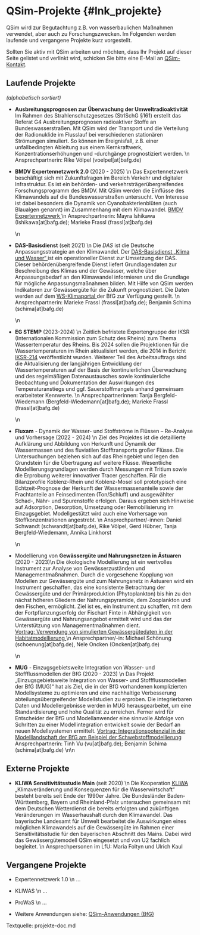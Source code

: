 QSim-Projekte {#lnk_projekte}
==============
<!-- #mf: Texte unten sind von unseren U2-Website-Texten übernommen, sie könnten
von den ProjektbearbeiterInnen noch mehr Richtung QSim angepasst werden -->
<!-- #mf: AnsprechpartnerInnen müssen z.T. noch abgeklärt/gefragt werden;
sollen z.B. ProjektleiterInnen hingeschrieben werden oder die jeweiligen 
QSim-AnwenderInnen -->

QSim wird zur Begutachtung z.B. von wasserbaulichen Maßnahmen verwendet,
aber auch zu Forschungszwecken. Im Folgenden werden laufende und 
vergangene Projekte kurz vorgestellt. 

Sollten Sie aktiv mit QSim arbeiten und möchten, dass Ihr Projekt auf dieser 
Seite gelistet und verlinkt wird, schicken Sie bitte eine E-Mail an
<a href="mailto:qsim@bafg.de">QSim-Kontakt</a>.

<!-- #mf: wolle wir, dass alle Anwendungen von QSim hier gelistet werden?
+ wollen wir die E-Mail adresse so verlinken oder geschützt schreiben, damit 
es keinen Ärger mit Spam gibt? Z.B. qsim_at_bafg.de (oder so ähnlich -->

## Laufende Projekte ##
_(alphabetisch sortiert)_

* __Ausbreitungsprognosen zur Überwachung der Umweltradioaktivität__
  Im Rahmen des Strahlenschutzgesetzes (StrlSchG §161) erstellt das Referat G4 
  Ausbreitungsprognosen radioaktiver Stoffe an Bundeswasserstraßen. Mit QSim 
  wird der Transport und die Verteilung der Radionuklide im Flusslauf bei 
  verschiedenen stationären Strömungen simuliert. So können im Ereignisfall, 
  z.B. einer unfallbedingten Ableitung aus einem Kernkraftwerk, 
  Konzentrationserhöhungen und -durchgänge prognostiziert werden. \n
  Ansprechpartnerin: Rike Völpel (voelpel[at]bafg.de)

* __BMDV Expertennetzwerk 2.0__ (2020 - 2025) \n
  Das Expertennetzwerk beschäftigt sich mit Zukunftsfragen im Bereich Verkehr
  und digitaler Infrastruktur. Es ist ein behörden- und 
  verkehrsträgerübergreifendes Forschungsprogramm des BMDV. Mit QSim werden die 
  Einflüsse des Klimawandels auf die Bundeswasserstraßen untersucht. Von 
  Interesse ist dabei besonders die Dynamik von Cyanobakterienblüten (auch
  Blaualgen genannt) im Zusammenhang mit dem Klimawandel.
  <a href="https://www.bmvi-expertennetzwerk.de/DE/Home/home_node.html"> 
  BMDV Expertennetzwerk </a>  \n 
  Ansprechpartnerin: Mayra Ishikawa (Ishikawa[at]bafg.de); 
  Marieke Frassl (frassl[at]bafg.de)
  
  \n

* __DAS-Basisdienst__ (seit 2021) \n
  Die *DAS* ist die Deutsche Anpassungsstrategie an den Klimawandel. 
  Der <a href="https://www.das-basisdienst.de/DAS-Basisdienst/DE/home/home_node.html"> 
  DAS-Basisdienst „Klima und Wasser“ </a> ist 
  ein operationeller Dienst zur Umsetzung der DAS. Dieser 
  behördenübergreifende Dienst liefert Grundlagendaten zur Beschreibung des 
  Klimas und der Gewässer, welche über Anpassungsbedarf an den Klimawandel 
  informieren und die Grundlage für mögliche Anpassungsmaßnahmen bilden. Mit 
  Hilfe von QSim werden Indikatoren zur Gewässergüte für die Zukunft 
  prognostiziert. Die Daten werden auf dem 
  <a href="https://ws-klimaportal.bafg.de"> WS-Klimaportal </a> 
  der BfG zur Verfügung gestellt. \n
  Ansprechpartnerin: Marieke Frassl (frassl[at]bafg.de); Benjamin Schima 
  (schima[at]bafg.de)
  
  \n
  
* __EG STEMP__ (2023-2024) \n
  Zeitlich befristete Expertengruppe der IKSR (Internationalen Kommission zum 
  Schutz des Rheins) zum Thema Wassertemperatur des Rheins. Bis 2024 sollen die 
  Projektionen für die Wassertemperaturen im Rhein aktualisiert werden, die 2014 
  in Bericht [IKSR-214](https://www.iksr.org/de/oeffentliches/dokumente/archiv/fachberichte/fachberichte-einzeldarstellung/214-estimation-of-the-effects-of-climate-change-scenarios-on-future-rhine-water-temperature-development-extensive-version) 
  veröffentlicht wurden. Weiterer Teil des Arbeitsauftrags sind die 
  Aktualisierung der langjährigen Entwicklung der Wassertemperaturen auf der 
  Basis der kontinuierlichen Überwachung und des regelmäßigen Datenaustausches 
  sowie kontinuierliche Beobachtung und Dokumentation der Auswirkungen des 
  Temperaturanstiegs und ggf. Sauerstoffmangels anhand gemeinsam erarbeiteter 
  Kennwerte.  \n
  Ansprechpartnerinnen: Tanja Bergfeld-Wiedemann (Bergfeld-Wiedemann[at]bafg.de); 
  Marieke Frassl (frassl[at]bafg.de)
   
  \n 

* __Fluxam__ - Dynamik der Wasser- und Stoffströme in Flüssen – Re-Analyse und 
  Vorhersage (2022 - 2024) \n
  Ziel des Projektes ist die detaillierte Aufklärung und Abbildung von 
  Herkunft und Dynamik der Wassermassen und des fluviatilen Stofftransports 
  großer Flüsse. Die Untersuchungen beziehen sich auf das Rheingebiet und 
  legen den Grundstein für die Übertragung auf weitere Flüsse. Wesentliche 
  Modellierungsgrundlagen werden durch Messungen mit Tritium sowie die 
  Erprobung weiterer innovativer Tracer geschaffen. Für die Bilanzprofile 
  Koblenz-Rhein und Koblenz-Mosel soll prototypisch eine Echtzeit-Prognose der 
  Herkunft der Wassermassenanteile sowie der Frachtanteile an Feinsedimenten 
  (Ton/Schluff) und ausgewählter Schad-, Nähr- und Spurenstoffe erfolgen. 
  Daraus ergeben sich Hinweise auf Adsorption, Desorption, Umsetzung oder 
  Remobilisierung im Einzugsgebiet. Modellgestützt wird auch eine Vorhersage 
  von Stoffkonzentrationen angestrebt. \n
  Ansprechpartner/-innen: Daniel Schwandt (schwandt[at]bafg.de), Rike Völpel, 
  Gerd Hübner, Tanja Bergfeld-Wiedemann, Annika Linkhorst
  
  \n
  
* Modellierung von __Gewässergüte und Nahrungsnetzen in Ästuaren__ (2020 - 2023)\n
  Die ökologische Modellierung ist ein wertvolles Instrument zur Analyse von 
  Gewässerzuständen und Managementmaßnahmen. Durch die vorgesehene Kopplung 
  von Modellen zur Gewässergüte und zum Nahrungsnetz in Ästuaren wird ein 
  Instrument geschaffen, das eine konsistente Betrachtung der Gewässergüte und 
  der Primärproduktion (Phytoplankton) bis hin zu den nächst höheren Gliedern 
  der Nahrungspyramide, dem Zooplankton und den Fischen, ermöglicht. Ziel ist 
  es, ein Instrument zu schaffen, mit dem der Fortpflanzungserfolg der 
  Fischart Finte in Abhängigkeit von Gewässergüte und Nahrungsangebot 
  ermittelt wird und das der Unterstützung von Managementmaßnahmen dient.
  <a href="https://www.bafg.de/DE/05_Wissen/02_Veranst/2021/2021_11_15_schoenung.html?nn=169148">  
  Vortrag: Verwendung von simulierten Gewässergütedaten in der  
  Habitatmodellierung </a> \n
  Ansprechpartner/-in: Michael Schönung (schoenung[at]bafg.de), 
  Nele Oncken (Oncken[at]bafg.de)

  \n
  
* __MUG__ - Einzugsgebietsweite Integration von Wasser- und Stoffflussmodellen
  der BfG (2020 - 2023) \n
  Das Projekt „Einzugsgebietsweite Integration von Wasser- und 
  Stoffflussmodellen der BfG (MUG)“ hat als Ziel, die in der BfG vorhandenen 
  komplizierten Modellsysteme zu optimieren und eine nachhaltige Verbesserung 
  abteilungsübergreifender Modellstudien zu erproben. Die integrierbaren Daten 
  und Modellergebnisse werden in MUG herausgearbeitet, um eine 
  Standardisierung und hohe Qualität zu erreichen. Ferner wird für Entscheider 
  der BfG und Modellanwender eine sinnvolle Abfolge von Schritten zu einer 
  Modellintegration entwickelt sowie der Bedarf an neuen Modellsystemen 
  ermittelt.
  <a href="https://www.bafg.de/DE/05_Wissen/02_Veranst/2021/2021_11_15_schima.html?nn=169148"> 
  Vortrag: Integrationspotenzial in der Modelllandschaft der BfG am Beispiel 
  der Schwebstoffmodellierung </a>
  Ansprechpartnerin: Tinh Vu (vu[at]bafg.de); Benjamin Schima (schima[at]bafg.de)
  \n\n

## Externe Projekte ##

* __KLIWA Sensitivitätsstudie Main__ (seit 2020) \n
  Die Kooperation [KLIWA](https://www.kliwa.de/) „Klimaveränderung und 
  Konsequenzen für die Wasserwirtschaft“ besteht bereits seit Ende der 1990er 
  Jahre. Die Bundesländer Baden-Württemberg, Bayern und Rheinland-Pfalz 
  untersuchen gemeinsam mit dem Deutschen Wetterdienst die bereits erfolgten und 
  zukünftigen Veränderungen im Wasserhaushalt durch den Klimawandel. Das 
  bayerische Landesamt für Umwelt bearbeitet die Auswirkungen eines möglichen 
  Klimawandels auf die Gewässergüte im Rahmen einer Sensitivitätsstudie für den 
  bayerischen Abschnitt des Mains. Dabei wird das Gewässergütemodell QSim 
  eingesetzt und von U2 fachlich begleitet. \n
  Ansprechpersonen im LfU: Maria Foltyn und Ulrich Kaul

  
## Vergangene Projekte ##
* Expertennetzwerk 1.0 \n
...

* KLIWAS \n
...

* ProWaS \n
...

* Weitere Anwendungen siehe: <a href="https://www.bafg.de/DE/08_Ref/U2/01_mikrobiologie/QSim_Anw/qsim_praxis_node.html;jsessionid=094E89FDEA85B27F72B60F9E9B936714.live21301">QSim-Anwendungen (BfG)</a>

Textquelle: projekte-doc.md